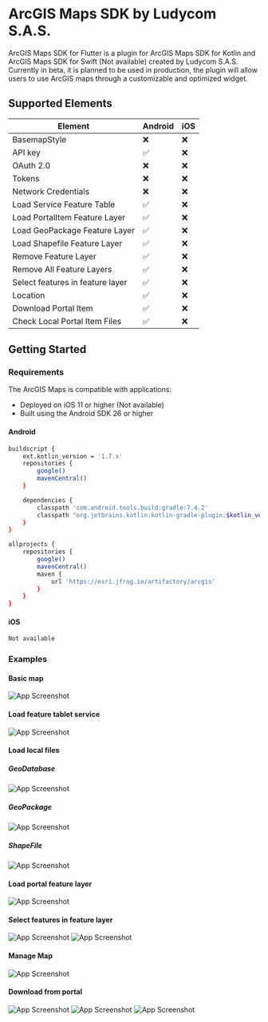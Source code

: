 # ArcGIS Maps SDK by Ludycom S.A.S.

ArcGIS Maps SDK for Flutter is a plugin for ArcGIS Maps SDK for Kotlin and ArcGIS Maps SDK for Swift (Not available) created by Ludycom S.A.S. Currently in beta, it is planned to be used in production, the plugin will allow users to use ArcGIS maps through a customizable and optimized widget.

## Supported Elements

| Element | Android | iOS |
| ------ | ------ | ----- |
| BasemapStyle | :x: | :x: |
| API key | :white_check_mark:   | :x: |
| OAuth 2.0 | :x:   | :x: |
| Tokens | :x:   | :x: |
| Network Credentials | :x:   | :x: |
| Load Service Feature Table | :white_check_mark:      | :x: |
| Load PortalItem Feature Layer | :white_check_mark:   | :x: |
| Load GeoPackage Feature Layer | :white_check_mark:   | :x: |
| Load Shapefile Feature Layer | :white_check_mark:    | :x: |
| Remove Feature Layer | :white_check_mark:   | :x: |
| Remove All Feature Layers | :white_check_mark:   | :x: |
| Select features in feature layer | :white_check_mark:  | :x:  |
| Location | :white_check_mark:   | :x: |
| Download Portal Item | :white_check_mark:   | :x: |
| Check Local Portal Item Files | :white_check_mark:  | :x:  |

## Getting Started

### Requirements

The ArcGIS Maps is compatible with applications:

- Deployed on iOS 11 or higher (Not available)
- Built using the Android SDK 26 or higher

#### Android
```bash
buildscript {
    ext.kotlin_version = '1.7.x'
    repositories {
        google()
        mavenCentral()
    }

    dependencies {
        classpath 'com.android.tools.build:gradle:7.4.2'
        classpath "org.jetbrains.kotlin:kotlin-gradle-plugin:$kotlin_version"
    }
}

allprojects {
    repositories {
        google()
        mavenCentral()
        maven {
            url 'https://esri.jfrog.io/artifactory/arcgis'
        }
    }
}
```

#### iOS
```bash
Not available
```

### Examples

#### Basic map
![App Screenshot](https://github.com/Ludycom/arcgis_maps_ludycom/blob/Main/example/demo_assets/basic_map.jpg)

#### Load feature tablet service
![App Screenshot](https://github.com/Ludycom/arcgis_maps_ludycom/blob/Main/example/demo_assets/load_feature_tablet.jpg)

#### Load local files
##### GeoDatabase
![App Screenshot](https://github.com/Ludycom/arcgis_maps_ludycom/blob/Main/example/demo_assets/load_geodatabase.jpg)
##### GeoPackage
![App Screenshot](https://github.com/Ludycom/arcgis_maps_ludycom/blob/Main/example/demo_assets/load_geodatabase.jpg)
##### ShapeFile
![App Screenshot](https://github.com/Ludycom/arcgis_maps_ludycom/blob/Main/example/demo_assets/load_shapefile.jpg)

#### Load portal feature layer
![App Screenshot](https://via.placeholder.com/468x300?text=App+Screenshot+Here)

#### Select features in feature layer
![App Screenshot](https://github.com/Ludycom/arcgis_maps_ludycom/blob/Main/example/demo_assets/selection_0.jpg)
![App Screenshot](https://github.com/Ludycom/arcgis_maps_ludycom/blob/Main/example/demo_assets/selection_1.jpg)

#### Manage Map
![App Screenshot](https://github.com/Ludycom/arcgis_maps_ludycom/blob/Main/example/demo_assets/manage_map.gif)

#### Download from portal
![App Screenshot](https://github.com/Ludycom/arcgis_maps_ludycom/blob/Main/example/demo_assets/download_portalitem_0.jpg)
![App Screenshot](https://github.com/Ludycom/arcgis_maps_ludycom/blob/Main/example/demo_assets/download_portalitem_1.jpg)
![App Screenshot](https://github.com/Ludycom/arcgis_maps_ludycom/blob/Main/example/demo_assets/download_portalitem_2.jpg)